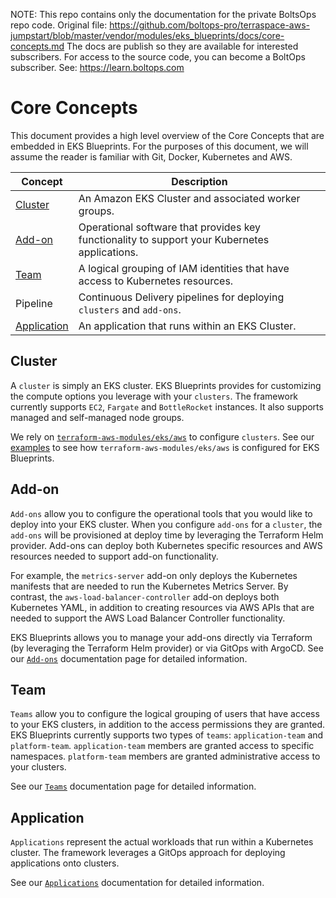 <!-- note marker start -->
NOTE: This repo contains only the documentation for the private BoltsOps repo code.
Original file: https://github.com/boltops-pro/terraspace-aws-jumpstart/blob/master/vendor/modules/eks_blueprints/docs/core-concepts.md
The docs are publish so they are available for interested subscribers.
For access to the source code, you can become a BoltOps subscriber.
See: https://learn.boltops.com

<!-- note marker end -->

# Core Concepts

This document provides a high level overview of the Core Concepts that are embedded in EKS Blueprints. For the purposes of this document, we will assume the reader is familiar with Git, Docker, Kubernetes and AWS.

| Concept                     | Description                                                                                   |
| --------------------------- | --------------------------------------------------------------------------------------------- |
| [Cluster](#cluster)         | An Amazon EKS Cluster and associated worker groups.                                           |
| [Add-on](#add-on)           | Operational software that provides key functionality to support your Kubernetes applications. |
| [Team](#team)               | A logical grouping of IAM identities that have access to Kubernetes resources.                |
| Pipeline                    | Continuous Delivery pipelines for deploying `clusters` and `add-ons`.                         |
| [Application](#application) | An application that runs within an EKS Cluster.                                               |

## Cluster

A `cluster` is simply an EKS cluster. EKS Blueprints provides for customizing the compute options you leverage with your `clusters`. The framework currently supports `EC2`, `Fargate` and `BottleRocket` instances. It also supports managed and self-managed node groups.

We rely on [`terraform-aws-modules/eks/aws`](https://registry.terraform.io/modules/terraform-aws-modules/eks/aws/latest) to configure `clusters`. See our [examples](getting-started.md) to see how `terraform-aws-modules/eks/aws` is configured for EKS Blueprints.

## Add-on

`Add-ons` allow you to configure the operational tools that you would like to deploy into your EKS cluster. When you configure `add-ons` for a `cluster`, the `add-ons` will be provisioned at deploy time by leveraging the Terraform Helm provider. Add-ons can deploy both Kubernetes specific resources and AWS resources needed to support add-on functionality.

For example, the `metrics-server` add-on only deploys the Kubernetes manifests that are needed to run the Kubernetes Metrics Server. By contrast, the `aws-load-balancer-controller` add-on deploys both Kubernetes YAML, in addition to creating resources via AWS APIs that are needed to support the AWS Load Balancer Controller functionality.

EKS Blueprints allows you to manage your add-ons directly via Terraform (by leveraging the Terraform Helm provider) or via GitOps with ArgoCD. See our [`Add-ons`](add-ons/index.md) documentation page for detailed information.

## Team

`Teams` allow you to configure the logical grouping of users that have access to your EKS clusters, in addition to the access permissions they are granted. EKS Blueprints currently supports two types of `teams`: `application-team` and `platform-team`. `application-team` members are granted access to specific namespaces. `platform-team` members are granted administrative access to your clusters.

See our [`Teams`](teams.md) documentation page for detailed information.

## Application

`Applications` represent the actual workloads that run within a Kubernetes cluster. The framework leverages a GitOps approach for deploying applications onto clusters.

See our [`Applications`](https://aws-ia.github.io/terraform-aws-eks-blueprints/main/add-ons/argocd/#bootstrapping) documentation for detailed information.
